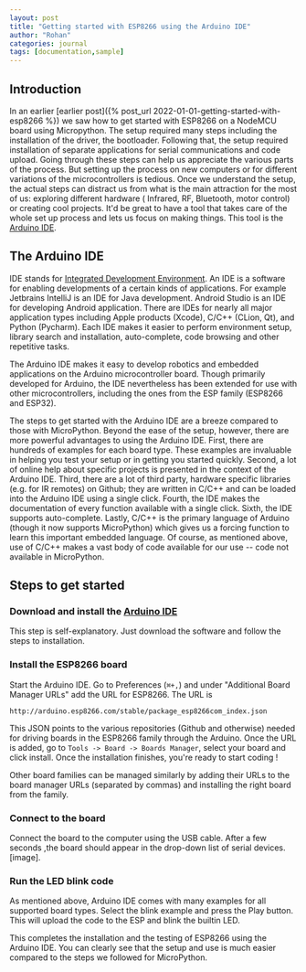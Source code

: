 ```yaml
---
layout: post
title: "Getting started with ESP8266 using the Arduino IDE"
author: "Rohan"
categories: journal
tags: [documentation,sample]
---
```


<style>
.boxed { border: 2px solid green;}
</style>

## Introduction

In an earlier [earlier post]({% post_url 2022-01-01-getting-started-with-esp8266 %}) we saw how to get started with
ESP8266 on a NodeMCU board using Micropython. The setup required many steps including the installation of the driver,
the bootloader. Following that, the setup required installation of separate applications for serial communications and
code upload. Going through these steps can help us appreciate the various parts of the process. But setting up the
process on new computers or for different variations of the microcontrollers is tedious. Once we understand the setup,
the actual steps can distract us from what is the main attraction for the most of us: exploring different hardware (
Infrared, RF, Bluetooth, motor control) or creating cool projects. It'd be great to have a tool that takes care of the
whole set up process and lets us focus on making things. This tool is
the [Arduino IDE](https://www.arduino.cc/en/software). 

## The Arduino IDE

IDE stands for [Integrated Development Environment](https://en.wikipedia.org/wiki/Integrated_development_environment).
An IDE is a software for enabling developments of a certain kinds of applications. For example Jetbrains IntelliJ is an
IDE for Java development. Android Studio is an IDE for developing Android application. There are IDEs for nearly all major
application types including Apple products (Xcode), C/C++ (CLion, Qt), and Python (Pycharm). Each IDE makes it easier to
perform environment setup, library search and installation, auto-complete, code browsing and other repetitive tasks.

The Arduino IDE makes it easy to develop robotics and embedded applications on the Arduino microcontroller board. Though
primarily developed for Arduino, the IDE nevertheless has been extended for use with other microcontrollers, including
the ones from the ESP family (ESP8266 and ESP32).

The steps to get started with the Arduino IDE are a breeze compared to those with MicroPython. Beyond the ease of the
setup, however, there are more powerful advantages to using the Arduino IDE. First, there are hundreds of examples for
each board type. These examples are invaluable in helping you test your setup or in getting you started quickly. Second,
a lot of online help about specific projects is presented in the context of the Arduino IDE. Third, there are a lot of
third party, hardware specific libraries (e.g. for IR remotes) on Github; they are written in C/C++ and can be loaded
into the Arduino IDE using a single click. Fourth, the IDE makes the documentation of every function available with a
single click. Sixth, the IDE supports auto-complete. Lastly, C/C++ is the primary language of Arduino (though it now
supports MicroPython) which gives us a forcing function to learn this important embedded language. Of course, as
mentioned above, use of C/C++ makes a vast body of code available for our use -- code not available in MicroPython.     

## Steps to get started

### Download and install the [Arduino IDE](https://www.arduino.cc/en/software)

This step is self-explanatory. Just download the software and follow the steps to installation. 

### Install the ESP8266 board 

Start the Arduino IDE. Go to Preferences (`⌘+,`) and under "Additional Board Manager URLs" add the URL for ESP8266. The URL is

    http://arduino.esp8266.com/stable/package_esp8266com_index.json

This JSON points to the various repositories (Github and otherwise) needed for driving boards in the ESP8266 family
through the Arduino. Once the URL is added, go to `Tools -> Board -> Boards Manager`, select your board and click
install. Once the installation finishes, you're ready to start coding !

Other board families can be managed similarly by adding their URLs to the board manager URLs (separated by commas) and
installing the right board from the family.

### Connect to the board

Connect the board to the computer using the USB cable. After a few seconds ,the board should appear in the drop-down
list of serial devices. [image]. 

### Run the LED blink code

As mentioned above, Arduino IDE comes with many examples for all supported board types. Select the blink example and
press the Play button. This will upload the code to the ESP and blink the builtin LED. 

This completes the installation and the testing of ESP8266 using the Arduino IDE. You can clearly see that the setup and use is much easier compared to the steps we followed for MicroPython.  





